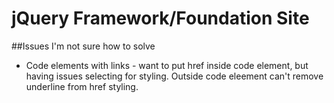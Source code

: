 jQuery Framework/Foundation Site
======

##Issues I'm not sure how to solve

* Code elements with links - want to put href inside code element, but having issues selecting for styling. Outside code eleement can't remove underline from href styling.